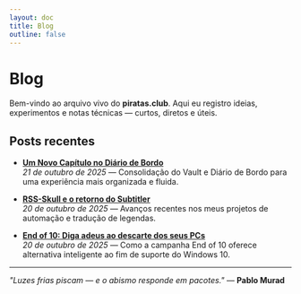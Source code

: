 ```yaml
---
layout: doc
title: Blog
outline: false
---
```


# Blog

Bem-vindo ao arquivo vivo do **piratas.club**. Aqui eu registro ideias, experimentos e notas técnicas — curtos, diretos e úteis.

## Posts recentes

- **[Um Novo Capítulo no Diário de Bordo](/blog/posts/novo-capitulo-diario-bordo)**  
  _21 de outubro de 2025_ — Consolidação do Vault e Diário de Bordo para uma experiência mais organizada e fluida.

- **[RSS-Skull e o retorno do Subtitler](/blog/posts/rss-skull-e-subtitler)**  
  _20 de outubro de 2025_ — Avanços recentes nos meus projetos de automação e tradução de legendas.

- **[End of 10: Diga adeus ao descarte dos seus PCs](/blog/posts/end-of-10-windows10)**  
  _20 de outubro de 2025_ — Como a campanha End of 10 oferece alternativa inteligente ao fim de suporte do Windows 10.

---

*"Luzes frias piscam — e o abismo responde em pacotes."* — **Pablo Murad**
